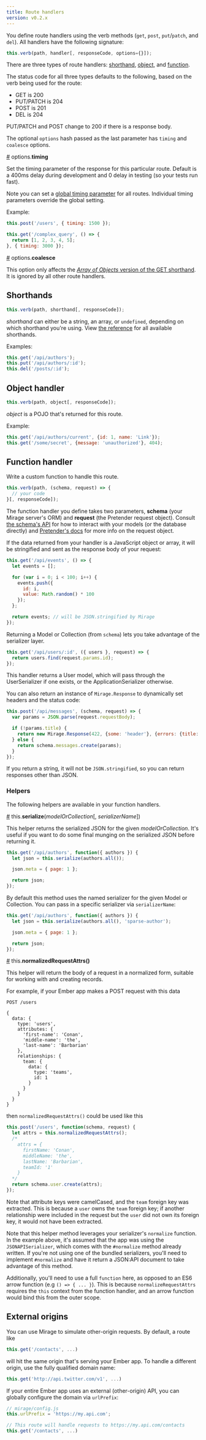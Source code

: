 ```yaml
---
title: Route handlers
version: v0.2.x
---
```


You define route handlers using the verb methods (`get`, `post`, `put`/`patch`, and `del`). All handlers have the following signature:

```js
this.verb(path, handler[, responseCode, options={}]);
```

There are three types of route handlers: [shorthand](#shorthands), [object](#object-handler), and [function](#function-handler).

The status code for all three types defaults to the following, based on the verb being used for the route:

  - GET is 200
  - PUT/PATCH is 204
  - POST is 201
  - DEL is 204

PUT/PATCH and POST change to 200 if there is a response body.

The optional `options` hash passed as the last parameter has `timing` and `coalesce` options.

<a name="timing" href="#timing">#</a> options.<b>timing</b>

Set the timing parameter of the response for this particular route. Default is a 400ms delay during development and 0 delay in testing (so your tests run fast).

Note you can set a [global timing parameter](../configuration/#timing) for all routes. Individual timing parameters override the global setting.

Example:

```js
this.post('/users', { timing: 1500 });

this.get('/complex_query', () => {
  return [1, 2, 3, 4, 5];
}, { timing: 3000 });
```

<a name="coalesce" href="#coalesce">#</a> options.<b>coalesce</b>

This option only affects the [*Array of Objects* version of the GET shorthand](../shorthands/#get-shorthands). It is ignored by all other route handlers.


## Shorthands

```js
this.verb(path, shorthand[, responseCode]);
```

*shorthand* can either be a string, an array, or `undefined`, depending on which shorthand you're using. View [the reference](../shorthands) for all available shorthands.

Examples:

```js
this.get('/api/authors');
this.put('/api/authors/:id');
this.del('/posts/:id');
```

## Object handler

```js
this.verb(path, object[, responseCode]);
```

*object* is a POJO that's returned for this route.

Example:

```js
this.get('/api/authors/current', {id: 1, name: 'Link'});
this.get('/some/secret', {message: 'unauthorized'}, 404);
```

## Function handler

Write a custom function to handle this route.

```js
this.verb(path, (schema, request) => {
  // your code
}[, responseCode]);
```

The function handler you define takes two parameters, **schema** (your Mirage server's ORM) and **request** (the Pretender request object). Consult [the schema's API](../schema) for how to interact with your models (or the database directly) and [Pretender's docs](https://github.com/trek/pretender) for more info on the request object.

If the data returned from your handler is a JavaScript object or array, it will be stringified and sent as the response body of your request:

```js
this.get('/api/events', () => {
  let events = [];

  for (var i = 0; i < 100; i++) {
    events.push({
      id: i,
      value: Math.random() * 100
    });
  };

  return events; // will be JSON.stringified by Mirage
});
```

Returning a Model or Collection (from `schema`) lets you take advantage of the serializer layer.

```js
this.get('/api/users/:id', ({ users }, request) => {
  return users.find(request.params.id);
});
```

This handler returns a User model, which will pass through the UserSerializer if one exists, or the ApplicationSerializer otherwise.

You can also return an instance of `Mirage.Response` to dynamically set headers and the status code:

```js
this.post('/api/messages', (schema, request) => {
  var params = JSON.parse(request.requestBody);

  if (!params.title) {
    return new Mirage.Response(422, {some: 'header'}, {errors: {title: ['cannot be blank']}});
  } else {
    return schema.messages.create(params);
  }
});
```

If you return a string, it will not be `JSON.stringified`, so you can return responses other than JSON.

### Helpers

The following helpers are available in your function handlers.

<a name="serialize" href="#serialize">#</a> this.<b>serialize</b>(<em>modelOrCollection</em>[, <em>serializerName</em>])

This helper returns the serialized JSON for the given *modelOrCollection*. It's useful if you want to do some final munging on the serialized JSON before returning it.

```js
this.get('/api/authors', function({ authors }) {
  let json = this.serialize(authors.all());

  json.meta = { page: 1 };

  return json;
});
```

By default this method uses the named serializer for the given Model or Collection. You can pass in a specific serializer via `serializerName`:

```js
this.get('/api/authors', function({ authors }) {
  let json = this.serialize(authors.all(), 'sparse-author');

  json.meta = { page: 1 };

  return json;
});
```

<a name="normalizedRequestAttrs" href="#normalizedRequestAttrs">#</a> this.<b>normalizedRequestAttrs()</b>

This helper will return the body of a request in a normalized form, suitable for working with and creating records.

For example, if your Ember app makes a POST request with this data

```
POST /users

{
  data: {
    type: 'users',
    attributes: {
      'first-name': 'Conan',
      'middle-name': 'the',
      'last-name': 'Barbarian'
    },
    relationships: {
      team: {
        data: {
          type: 'teams',
          id: 1
        }
      }
    }
  }
}
```

then `normalizedRequestAttrs()` could be used like this

```js
this.post('/users', function(schema, request) {
  let attrs = this.normalizedRequestAttrs();
  /*
    attrs = {
      firstName: 'Conan',
      middleName: 'the',
      lastName: 'Barbarian',
      teamId: '1'
    }
  */
  return schema.user.create(attrs);
});
```

Note that attribute keys were camelCased, and the `team` foreign key was extracted. This is because a `user` owns the `team` foreign key; if another relationship were included in the request but the `user` did not own its foreign key, it would not have been extracted.

Note that this helper method leverages your serializer's `normalize` function. In the example above, it's assumed that the app was using the `JSONAPISerializer`, which comes with the `#normalize` method already written. If you're not using one of the bundled serializers, you'll need to implement `#normalize` and have it return a JSON:API document to take advantage of this method.

Additionally, you'll need to use a full `function` here, as opposed to an ES6 arrow function (e.g `() => { ... }`). This is because `normalizeRequestAttrs` requires the `this` context from the function handler, and an arrow function would bind this from the outer scope.

## External origins

You can use Mirage to simulate other-origin requests. By default, a route like

```js
this.get('/contacts', ...)
```

will hit the same origin that's serving your Ember app. To handle a different origin, use the fully qualified domain name:

```js
this.get('http://api.twitter.com/v1', ...)
```

If your entire Ember app uses an external (other-origin) API, you can globally configure the domain via `urlPrefix`:

```js
// mirage/config.js
this.urlPrefix = 'https://my.api.com';

// This route will handle requests to https://my.api.com/contacts
this.get('/contacts', ...)
```
